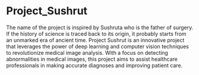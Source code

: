 # Project_Sushrut
The name of the project is inspired by Sushruta who is the father of surgery. If the history of science is traced back to its origin, it probably starts from an unmarked era of ancient time.
Project Sushrut is an innovative project that leverages the power of deep learning and computer vision techniques to revolutionize medical image analysis. With a focus on detecting abnormalities in medical images, this project aims to assist healthcare professionals in making accurate diagnoses and improving patient care.

